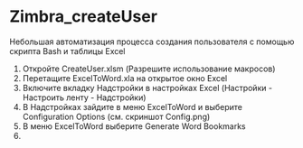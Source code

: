 # Zimbra_createUser
Небольшая автоматизация процесса создания пользователя с помощью скрипта Bash и таблицы Excel

1. Откройте CreateUser.xlsm (Разрешите использование макросов)
2. Перетащите ExcelToWord.xla на открытое окно Excel
3. Включите вкладку Надстройки в настройках Excel (Настройки - Настроить ленту - Надстройки)
4. В Надстройках зайдите в меню ExcelToWord и выберите Configuration Options (см. скриншот Config.png)
5. В меню ExcelToWord выберите Generate Word Bookmarks
6. 
